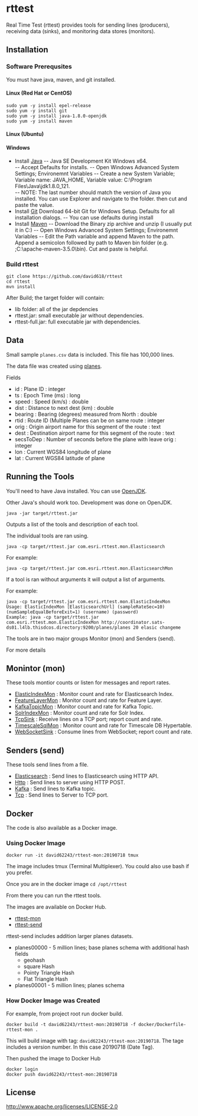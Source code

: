 # rttest

Real Time Test (rttest) provides tools for sending lines (producers), receiving data (sinks), and monitoring data stores (monitors). 


## Installation

### Software Prerequsites

You must have java, maven, and git installed. 

#### Linux (Red Hat or CentOS) 
```
sudo yum -y install epel-release
sudo yum -y install git
sudo yum -y install java-1.8.0-openjdk
sudo yum -y install maven
```

#### Linux (Ubuntu)



#### Windows 
- Install [Java](http://www.oracle.com/technetwork/java/javase/downloads/jdk8-downloads-2133151.html) 
  -- Java SE Development Kit Windows x64.  
  -- Accept Defaults for installs.
  -- Open Windows Advanced System Settings; Environemnt Variables
  -- Create a new System Variable; Variable name: JAVA_HOME, Variable value: C:\Program Files\Java\jdk1.8.0_121.  
  -- NOTE: The last number should match the version of Java you installed. You can use Explorer and navigate to the folder. then cut and paste the value.
- Install [Git](https://git-scm.com/download/win) Download 64-bit Git for Windows Setup. Defaults for all installation dialogs. 
  -- You can use defaults during install
- Install [Maven](https://maven.apache.org/download.cgi)
  -- Download the Binary zip archive and unzip (I usually put it in C:\) 
  -- Open Windows Advanced System Settings; Environemnt Variables
  -- Edit the Path variable and append Maven to the path. Append a semicolon followed by path to Maven bin folder (e.g. ;C:\apache-maven-3.5.0\bin).  Cut and paste is helpful.

### Build rttest

```
git clone https://github.com/david618/rttest
cd rttest
mvn install 
```

After Build; the target folder will contain:
- lib folder: all of the jar depdencies
- rttest.jar: small executable jar without dependencies.
- rttest-full.jar: full executable jar with dependencies.


## Data

Small sample `planes.csv` data is included.  This file has 100,000 lines.

The data file was created using [planes](https://github.com/david618/planes). 


Fields
- id : Plane ID : integer
- ts : Epoch Time (ms) : long
- speed : Speed (km/s) : double
- dist : Distance to next dest (km) : double
- bearing : Bearing (degrees) measured from North : double
- rtid : Route ID (Multiple Planes can be on same route : integer
- orig : Origin airport name for this segment of the route : text
- dest : Destination airport name for this segment of the route : text
- secsToDep : Number of seconds before the plane with leave orig : integer
- lon : Current WGS84 longitude of plane
- lat : Current WGS84 latitude of plane


## Running the Tools

You'll need to have Java installed.  You can use [OpenJDK](https://openjdk.java.net/install/).

Other Java's should work too.  Development was done on OpenJDK.

```
java -jar target/rttest.jar
```

Outputs a list of the tools and description of each tool.

The individual tools are ran using.

```
java -cp target/rttest.jar com.esri.rttest.mon.Elasticsearch
```

For example:

```
java -cp target/rttest.jar com.esri.rttest.mon.ElasticsearchMon
```

If a tool is ran without arguments it will output a list of arguments.

For example:

```
java -cp target/rttest.jar com.esri.rttest.mon.ElasticIndexMon
Usage: ElasticIndexMon [ElasticsearchUrl] (sampleRateSec=10) (numSampleEqualBeforeExit=1) (username) (password)
Example: java -cp target/rttest.jar com.esri.rttest.mon.ElasticIndexMon http://coordinator.sats-ds01.l4lb.thisdcos.directory:9200/planes/planes 20 elasic changeme
```


The tools are in two major groups Monitor (mon) and Senders (send). 

For more details

## Monintor (mon)
These tools montior counts or listen for messages and report rates. 
- [ElasticIndexMon](docs/mon/ElasticIndexMon.md) : Monitor count and rate for Elasticsearch Index.
- [FeatureLayerMon](docs/mon/FeatureLayerMon.md) : Monitor count and rate for Feature Layer.
- [KafkaTopicMon](docs/mon/KafkaTopicMon.md) : Monitor count and rate for Kafka Topic.
- [SolrIndexMon](docs/mon/SolrIndexMon.md) : Monitor count and rate for Solr Index.
- [TcpSink](docs/mon/TcpSink.md) : Receive lines on a TCP port; report count and rate.
- [TimescaleSqlMon](docs/mon/TimescaleSqlMon.md) : Monitor count and rate for Timescale DB Hypertable.
- [WebSocketSink](docs/mon/WebSocketSink.md) : Consume lines from WebSocket; report count and rate.

## Senders (send)
These tools send lines from a file.
- [Elasticsearch](docs/send/Elasticsearch.md) : Send lines to Elasticsearch using HTTP API.
- [Http](docs/send/Http.md) : Send lines to server using HTTP POST.
- [Kafka](docs/send/Kafka.md) : Send lines to Kafka topic.
- [Tcp](docs/send/Tcp.md) : Send lines to Server to TCP port.




## Docker

The code is also available as a Docker image.

### Using Docker Image

```
docker run -it david62243/rttest-mon:20190718 tmux
```

The image includes tmux (Terminal Multiplexer).  You could also use bash if you prefer.

Once you are in the docker image ``cd /opt/rttest``

From there you can run the rttest tools.



The images are available on Docker Hub.
- [rttest-mon](https://cloud.docker.com/u/david62243/repository/docker/david62243/rttest-mon)
- [rttest-send](https://cloud.docker.com/u/david62243/repository/docker/david62243/rttest-send)

rttest-send includes addition larger planes datasets. 
- planes00000 - 5 million lines; base planes schema with additional hash fields 
  - geohash 
  - square Hash 
  - Pointy Triangle Hash
  - Flat Triangle Hash  
- planes00001 - 5 million lines; planes schema 

### How Docker Image was Created

For example, from project root run docker build.

```
docker build -t david62243/rttest-mon:20190718 -f docker/Dockerfile-rttest-mon .
``` 

This will build image with tag: ``david62243/rttest-mon:20190718``.  The tage includes a version number. In this case 20190718 (Date Tag).


Then pushed the image to Docker Hub

```$xslt
docker login
docker push david62243/rttest-mon:20190718
```


## License

http://www.apache.org/licenses/LICENSE-2.0 




